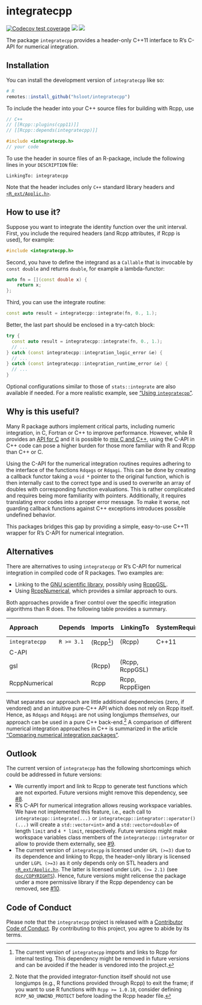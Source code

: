 
<!-- README.md is generated from README.Rmd. Please edit that file -->
<!-- cSpell: words Makevars -->

# integratecpp

<!-- badges: start -->
<!-- markdownlint-capture -->
<!-- markdownlint-disable MD045 -->

[![Codecov test
coverage](https://codecov.io/gh/hsloot/integratecpp/branch/main/graph/badge.svg)](https://app.codecov.io/gh/hsloot/integratecpp?branch=main)
[![](https://img.shields.io/badge/pkgdown-integratecpp-blue.svg)](https://hsloot.github.io/integratecpp/)
[![](https://img.shields.io/badge/Doxygen-integratecpp-blue.svg)](https://hsloot.github.io/integratecpp/html/index.html)
<!-- markdownlint-restore --> <!-- badges: end -->

The package `integratecpp` provides a header-only C++11 interface to R’s
C-API for numerical integration.

## Installation

You can install the development version of `integratecpp` like so:

``` r
# R
remotes::install_github("hsloot/integratecpp")
```

To include the header into your C++ source files for building with Rcpp,
use

``` cpp
// C++
// [[Rcpp::plugins(cpp11)]]
// [[Rcpp::depends(integratecpp)]]

#include <integratecpp.h>
// your code
```

To use the header in source files of an R-package, include the following
lines in your `DESCRIPTION` file:

``` deb-control
LinkingTo: integratecpp
```

Note that the header includes only `C++` standard library headers and
[`<R_ext/Applic.h>`](https://github.com/wch/r-source/blob/trunk/src/include/R_ext/Applic.h).

## How to use it?

Suppose you want to integrate the identity function over the unit
interval. First, you include the required headers (and Rcpp attributes,
if Rcpp is used), for example:

``` cpp
#include <integratecpp.h>
```

Second, you have to define the integrand as a `Callable` that is
invocable by `const double` and returns `double`, for example a
lambda-functor:

``` cpp
auto fn = [](const double x) {
    return x;
};
```

Third, you can use the integrate routine:

``` cpp
const auto result = integratecpp::integrate(fn, 0., 1.);
```

Better, the last part should be enclosed in a try-catch block:

``` cpp
try {
  const auto result = integratecpp::integrate(fn, 0., 1.);
  // ...
} catch (const integratecpp::integration_logic_error &e) {
  // ...
} catch (const integratecpp::integration_runtime_error &e) {
  // ...
}
```

Optional configurations similar to those of `stats::integrate` are also
available if needed. For a more realistic example, see [“Using
`integratecpp`”](https://hsloot.github.io/integratecpp/articles/integratecpp.html).

## Why is this useful?

Many R package authors implement critical parts, including numeric
integration, in C, Fortran or C++ to improve performance. However, while
R provides an [API for
C](https://cran.r-project.org/doc/manuals/r-release/R-exts.html#The-R-API)
and it is possible to [mix C and
C++](https://isocpp.org/wiki/faq/mixing-c-and-cpp), using the C-API in
C++ code can pose a higher burden for those more familiar with R and
Rcpp than C++ or C.

Using the C-API for the numerical integration routines requires adhering
to the interface of the functions `Rdqags` or `Rdqagi`. This can be done
by creating a callback functor taking a `void *` pointer to the original
function, which is then internally cast to the correct type and is used
to overwrite an array of doubles with corresponding function
evaluations. This is rather complicated and requires being more
familiarity with pointers. Additionally, it requires translating error
codes into a proper error message. To make it worse, not guarding
callback functions against C++ exceptions introduces possible undefined
behavior.

This packages bridges this gap by providing a simple, easy-to-use C++11
wrapper for R’s C-API for numerical integration.

## Alternatives

There are alternatives to using `integratecpp` or R’s C-API for
numerical integration in compiled code of R packages. Two examples are:

- Linking to the [GNU scientific
  library](https://www.gnu.org/software/gsl/), possibly using
  [RcppGSL](https://github.com/eddelbuettel/rcppgsl).
- Using [RcppNumerical](https://github.com/yixuan/RcppNumerical), which
  provides a similar approach to ours.

Both approaches provide a finer control over the specific integration
algorithms than R does. The following table provides a summary.

<!-- markdownlint-capture -->
<!-- markdownlint-disable MD013 -->

| **Approach**   | **Depends** | **Imports** | **LinkingTo**   | **SystemRequirements** | **External dependency** | **Additional features** |
|:---------------|-------------|-------------|-----------------|------------------------|-------------------------|-------------------------|
| `integratecpp` | `R >= 3.1`  | (Rcpp[^1])  | (Rcpp)          | C++11                  |                         | ❌                      |
| C-API          |             |             |                 |                        |                         | ❌                      |
| gsl            |             | (Rcpp)      | (Rcpp, RcppGSL) |                        | gsl                     | ✅                      |
| RcppNumerical  |             | Rcpp        | Rcpp, RcppEigen |                        |                         | ✅                      |

<!--markdownlint-restore -->

What separates our approach are little additional dependencies (zero, if
vendored) and an intuitive pure-C++ API which does not rely on Rcpp
itself. Hence, as `Rdqags` and `Rdqagi` are not using longjumps
*themselves*, our approach can be used in a pure C++ back-end.[^2] A
comparison of different numerical integration approaches in C++ is
summarized in the article [“Comparing numerical integration
packages”](https://hsloot.github.io/integratecpp/articles/web_only/comparison.html).

## Outlook

The current version of `integratecpp` has the following shortcomings
which could be addressed in future versions:

- We currently import and link to Rcpp to generate test functions which
  are not exported. Future versions might remove this dependency, see
  [\#8](https://github.com/hsloot/integratecpp/issues/8).
- R’s C-API for numerical integration allows reusing workspace
  variables. We have not implemented this feature, i.e., each call to
  `integratecpp::integrate(...)` or
  `integratecpp::integrator::operator()(...)` will create a
  `std::vector<int>` and a `std::vector<double>` of length `limit` and
  `4 * limit`, respectively. Future versions might make workspace
  variables class members of the `integratecpp::integrator` or allow to
  provide them externally, see
  [\#9](https://github.com/hsloot/integratecpp/issues/9).
- The current version of `integratecpp` is licensed under `GPL (>=3)`
  due to its dependence and linking to Rcpp, the header-only library is
  licensed under `LGPL (>=3)` as it only depends only on STL headers and
  [`<R_ext/Applic.h>`](https://github.com/wch/r-source/blob/trunk/src/include/R_ext/Applic.h).
  The latter is licensed under `LGPL (>= 2.1)` (see
  [`doc/COPYRIGHTS`](https://github.com/wch/r-source/blob/trunk/doc/COPYRIGHTS)).
  Hence, future versions might relicense the package under a more
  permissive library if the Rcpp dependency can be removed, see
  [\#10](https://github.com/hsloot/integratecpp/issues/10).

## Code of Conduct

Please note that the `integratecpp` project is released with a
[Contributor Code of Conduct](.github/CODE_OF_CONDUCT.md). By
contributing to this project, you agree to abide by its terms.

[^1]: The current version of `integratecpp` imports and links to Rcpp
    for internal testing. This dependency might be removed in future
    versions and can be avoided if the header is vendored into the
    project.

[^2]: Note that the provided integrator-function itself should not use
    longjumps (e.g., R functions provided through Rcpp) to exit the
    frame; if you want to use R functions with `Rcpp >= 1.0.10`,
    consider defining `RCPP_NO_UNWIND_PROTECT` before loading the Rcpp
    header file.
